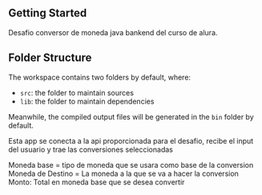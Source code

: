 ## Getting Started

Desafio conversor de moneda java bankend del curso de alura.

## Folder Structure

The workspace contains two folders by default, where:

- `src`: the folder to maintain sources
- `lib`: the folder to maintain dependencies

Meanwhile, the compiled output files will be generated in the `bin` folder by default.

Esta app se conecta a la api proporcionada para el desafio, recibe el input del usuario y trae las conversiones seleccionadas

Moneda base = tipo de moneda que se usara como base de la conversion
Moneda de Destino = La moneda a la que se va a hacer la conversion
Monto: Total en moneda base que se desea convertir
